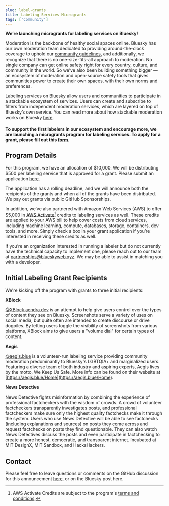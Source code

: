 ```yaml
---
slug: label-grants
title: Labeling Services Microgrants
tags: ['community']
---
```


**We’re launching microgrants for labeling services on Bluesky!**

Moderation is the backbone of healthy social spaces online. Bluesky has our own moderation team dedicated to providing around-the-clock coverage to uphold our [community guidelines](https://bsky.social/about/support/community-guidelines), and additionally, we recognize that there is no one-size-fits-all approach to moderation. No single company can get online safety right for every country, culture, and community in the world. So we’ve also been building something bigger — an ecosystem of moderation and open-source safety tools that gives communities power to create their own spaces, with their own norms and preferences.

Labeling services on Bluesky allow users and communities to participate in a stackable ecosystem of services. Users can create and subscribe to filters from independent moderation services, which are layered on top of Bluesky’s own service. You can read more about how stackable moderation works on Bluesky [here](https://bsky.social/about/blog/03-12-2024-stackable-moderation).

#### To support the first labelers in our ecosystem and encourage more, we are launching a microgrants program for labeling services. To apply for a grant, please fill out this [form](https://docs.google.com/forms/d/e/1FAIpQLScwMOjYiqmaqTG6YS1MHPyjstgzhUHXiSYb1UDDa2DDycHNBw/viewform).

## Program Details

For this program, we have an allocation of $10,000. We will be distributing $500 per labeling service that is approved for a grant. Please submit an application [here](https://docs.google.com/forms/d/e/1FAIpQLScwMOjYiqmaqTG6YS1MHPyjstgzhUHXiSYb1UDDa2DDycHNBw/viewform).

The application has a rolling deadline, and we will announce both the recipients of the grants and when all of the grants have been distributed. We pay out grants via public GitHub Sponsorships. 

In addition, we’ve also partnered with Amazon Web Services (AWS) to offer $5,000 in [AWS Activate](https://aws.amazon.com/startups?lang=en-US#start)[^1] credits to labeling services as well. These credits are applied to your AWS bill to help cover costs from cloud services, including machine learning, compute, databases, storage, containers, dev tools, and more. Simply check a box in your grant application if you’re interested in receiving these credits as well.

If you’re an organization interested in running a labeler but do not currently have the technical capacity to implement one, please reach out to our team at [partnerships@blueskyweb.xyz](mailto:partnerships@blueskyweb.xyz). We may be able to assist in matching you with a developer.

## Initial Labeling Grant Recipients

We're kicking off the program with grants to three initial recipients:

**XBlock**

[@XBlock.aendra.dev](https://bsky.app/profile/xblock.aendra.dev) is an attempt to help give users control over the types of content they see on Bluesky. Screenshots serve a variety of uses on social media, but quite often are intended to create discourse or drive dogpiles. By letting users toggle the visibility of screenshots from various platforms, XBlock aims to give users a "volume dial" for certain types of content. 

**Aegis**

[@aegis.blue](https://bsky.app/profile/aegis.blue) is a volunteer-run labeling service providing community moderation predominantly to Bluesky's LGBTQIA+ and marginalized users. Featuring a diverse team of both industry and aspiring experts, Aegis lives by the motto, We Keep Us Safe. More info can be found on their website at [https://aegis.blue/Home](https://aegis.blue/Home).

**News Detective**

News Detective fights misinformation by combining the experience of professional factcheckers with the wisdom of crowds. A crowd of volunteer factcheckers transparently investigates posts, and professional factcheckers make sure only the highest quality factchecks make it through the system. Users who use News Detective will be able to see factchecks (including explanations and sources) on posts they come across and request factchecks on posts they find questionable. They can also watch News Detectives discuss the posts and even participate in factchecking to create a more honest, democratic, and transparent internet. Incubated at MIT DesignX, MIT Sandbox, and HacksHackers.

## Contact

Please feel free to leave questions or comments on the GitHub discussion for this announcement [here](https://github.com/bluesky-social/atproto/discussions/2496), or on the Bluesky post here. 

[^1]:
     AWS Activate Credits are subject to the program's [terms and conditions](https://aws.amazon.com/activate/terms/). 
